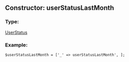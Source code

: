 ## Constructor: userStatusLastMonth  

### Type: 

[UserStatus](../types/UserStatus.md)
### Example:

```
$userStatusLastMonth = ['_' => userStatusLastMonth', ];
```